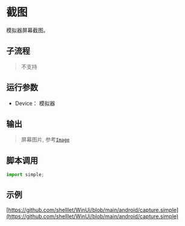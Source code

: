 # 截图 
模拟器屏幕截图。



## 子流程

> 不支持


## 运行参数


* Device： 模拟器

## 输出 

> 屏幕图片, 参考[`Image`](../../types/Image.md)

## 脚本调用

```python
import simple;


```

## 示例

[https://github.com/shelllet/WinUi/blob/main/android/capture.simple](https://github.com/shelllet/WinUi/blob/main/android/capture.simple)

